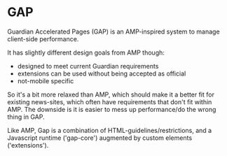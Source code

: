 # GAP

Guardian Accelerated Pages (GAP) is an AMP-inspired system to manage client-side
performance.

It has slightly different design goals from AMP though:

* designed to meet current Guardian requirements
* extensions can be used without being accepted as official
* not-mobile specific

So it's a bit more relaxed than AMP, which should make it a better fit for existing news-sites, which often have requirements that don't fit within AMP. The downside is it is easier to mess up performance/do the wrong thing in GAP.

Like AMP, Gap is a combination of HTML-guidelines/restrictions, and a Javascript runtime ('gap-core') augmented by custom elements ('extensions').



